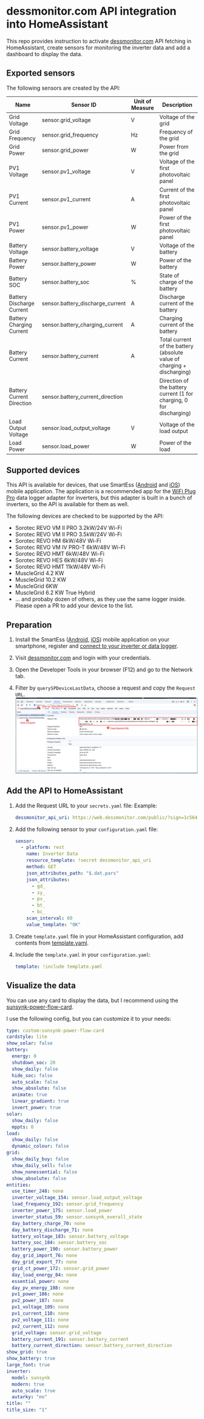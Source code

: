 # dessmonitor.com API integration into HomeAssistant

This repo provides instruction to activate [dessmonitor.com](https://dessmonitor.com) API fetching in HomeAssistant,
create sensors for monitoring the inverter data and add a dashboard to display the data.

## Exported sensors

The following sensors are created by the API:

| Name                      | Sensor ID                        | Unit of Measure | Description                                                             |
|---------------------------|----------------------------------|-----------------|-------------------------------------------------------------------------|
| Grid Voltage              | sensor.grid_voltage              | V               | Voltage of the grid                                                     |
| Grid Frequency            | sensor.grid_frequency            | Hz              | Frequency of the grid                                                   |
| Grid Power                | sensor.grid_power                | W               | Power from the grid                                                     |
| PV1 Voltage               | sensor.pv1_voltage               | V               | Voltage of the first photovoltaic panel                                 |
| PV1 Current               | sensor.pv1_current               | A               | Current of the first photovoltaic panel                                 |
| PV1 Power                 | sensor.pv1_power                 | W               | Power of the first photovoltaic panel                                   |
| Battery Voltage           | sensor.battery_voltage           | V               | Voltage of the battery                                                  |
| Battery Power             | sensor.battery_power             | W               | Power of the battery                                                    |
| Battery SOC               | sensor.battery_soc               | %               | State of charge of the battery                                          |
| Battery Discharge Current | sensor.battery_discharge_current | A               | Discharge current of the battery                                        |
| Battery Charging Current  | sensor.battery_charging_current  | A               | Charging current of the battery                                         |
| Battery Current           | sensor.battery_current           | A               | Total current of the battery (absolute value of charging + discharging) |
| Battery Current Direction | sensor.battery_current_direction |                 | Direction of the battery current (1 for charging, 0 for discharging)    |
| Load Output Voltage       | sensor.load_output_voltage       | V               | Voltage of the load output                                              |
| Load Power                | sensor.load_power                | W               | Power of the load                                                       |

## Supported devices

This API is available for devices, that use
SmartEss ([Android](https://play.google.com/store/apps/details?id=com.eybond.smartclient.ess&hl=uk)
and [iOS](https://apps.apple.com/ua/app/smartess/id1334656760?l=uk)) mobile application.
The application is a recommended app for
the [WiFi Plug Pro](https://www.inverter.com/images/uploaded/solar-inverter-charger-wifi-plug-pro.pdf) data logger
adapter for inverters, but this adapter
is built in a bunch of inverters, so the API is available for them as well.

The following devices are checked to be supported by the API:

- Sorotec REVO VM II PRO 3.2kW/24V Wi-Fi
- Sorotec REVO VM II PRO 3.5kW/24V Wi-Fi
- Sorotec REVO HM 6kW/48V Wi-Fi
- Sorotec REVO VM IV PRO-T 6kW/48V Wi-Fi
- Sorotec REVO HMT 6kW/48V Wi-Fi
- Sorotec REVO HES 6kW/48V Wi-Fi
- Sorotec REVO HMT 11kW/48V Wi-Fi
- MuscleGrid 4.2 KW
- MuscleGrid 10.2 KW
- MuscleGrid 6KW
- MuscleGrid 6.2 KW True Hybrid
- ... and probaby dozen of others, as they use the same logger inside. Please open a PR to add your device to the list.

## Preparation

1. Install the
   SmartEss ([Android](https://play.google.com/store/apps/details?id=com.eybond.smartclient.ess&hl=uk), [iOS](https://apps.apple.com/ua/app/smartess/id1334656760?l=uk))
   mobile application
   on your smartphone, register
   and [connect to your inverter or data logger](https://www.youtube.com/watch?v=23u8nguNJSY).

2. Visit [dessmonitor.com](https://dessmonitor.com) and login with your credentials.

3. Open the Developer Tools in your browser (F12) and go to the Network tab.

4. Filter by `querySPDeviceLastData`, choose a request and copy the `Request URL`.
   ![](docs/devtools.png)

## Add the API to HomeAssistant

1. Add the Request URL to your `secrets.yaml` file:
   Example:
    ```yaml
    dessmonitor_api_uri: https://web.dessmonitor.com/public/?sign=1c564f94e6d87558349aaa727f46711e0a890c&salt=173366847376&token=f82ea90e2a8261236cf4da6c28ac9293dc59148ff9a03a2765d8c0db5b6d&action=querySPDeviceLastData&source=1&devcode=2429&pn=W0051291612612&devaddr=1&sn=W0051291612612&i18n=en_US
    ```
2. Add the following sensor to your `configuration.yaml` file:
    ```yaml
    sensor:
      - platform: rest
        name: Inverter Data
        resource_template: !secret dessmonitor_api_uri
        method: GET
        json_attributes_path: "$.dat.pars"
        json_attributes:
          - gd_
          - sy_
          - pv_
          - bt_
          - bc_
        scan_interval: 60
        value_template: "OK"
    ```

3. Create `template.yaml` file in your HomeAssistant configuration, add contents
   from [template.yaml](src/template.yaml).

4. Include the `template.yaml` in your `configuration.yaml`:
    ```yaml
    template: !include template.yaml
    ```

## Visualize the data

You can use any card to display the data, but I recommend using
the [sunsynk-power-flow-card](https://github.com/slipx06/sunsynk-power-flow-card).

I use the following config, but you can customize it to your needs:

```yaml
type: custom:sunsynk-power-flow-card
cardstyle: lite
show_solar: false
battery:
  energy: 0
  shutdown_soc: 20
  show_daily: false
  hide_soc: false
  auto_scale: false
  show_absolute: false
  animate: true
  linear_gradient: true
  invert_power: true
solar:
  show_daily: false
  mppts: 0
load:
  show_daily: false
  dynamic_colour: false
grid:
  show_daily_buy: false
  show_daily_sell: false
  show_nonessential: false
  show_absolute: false
entities:
  use_timer_248: none
  inverter_voltage_154: sensor.load_output_voltage
  load_frequency_192: sensor.grid_frequency
  inverter_power_175: sensor.load_power
  inverter_status_59: sensor.sunsynk_overall_state
  day_battery_charge_70: none
  day_battery_discharge_71: none
  battery_voltage_183: sensor.battery_voltage
  battery_soc_184: sensor.battery_soc
  battery_power_190: sensor.battery_power
  day_grid_import_76: none
  day_grid_export_77: none
  grid_ct_power_172: sensor.grid_power
  day_load_energy_84: none
  essential_power: none
  day_pv_energy_108: none
  pv1_power_186: none
  pv2_power_187: none
  pv1_voltage_109: none
  pv1_current_110: none
  pv2_voltage_111: none
  pv2_current_112: none
  grid_voltage: sensor.grid_voltage
  battery_current_191: sensor.battery_current
  battery_current_direction: sensor.battery_current_direction
show_grid: true
show_battery: true
large_font: true
inverter:
  model: sunsynk
  modern: true
  auto_scale: true
  autarky: "no"
title: ""
title_size: "1"
```

